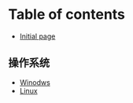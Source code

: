 # Table of contents

* [Initial page](README.md)

## 操作系统

* [Winodws](cao-zuo-xi-tong/windows.md)
* [Linux](cao-zuo-xi-tong/linux.md)

